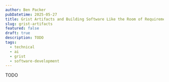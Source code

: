 ```yaml
---
author: Ben Packer
pubDatetime: 2025-05-27
title: Grist Artifacts and Building Software Like the Room of Requirement
slug: grist-artifacts
featured: false
draft: true
description: TODO
tags:
  - technical
  - ai
  - grist
  - software-development
---
```

TODO